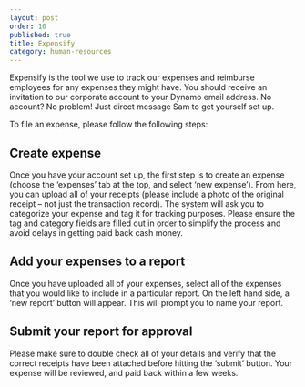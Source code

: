 ```yaml
---
layout: post
order: 10
published: true
title: Expensify
category: human-resources
---
```

Expensify is the tool we use to track our expenses and reimburse employees for any expenses they might have. You should receive an invitation to our corporate account to your Dynamo email address. No account? No problem! Just direct message Sam to get yourself set up. 

<!-- more -->

To file an expense, please follow the following steps:

## Create expense

Once you have your account set up, the first step is to create an expense (choose the ‘expenses’ tab at the top, and select ‘new expense’). From here, you can upload all of your receipts (please include a photo of the original receipt – not just the transaction record). The system will ask you to categorize your expense and tag it for tracking purposes. Please ensure the tag and category fields are filled out in order to simplify the process and avoid delays in getting paid back cash money.

## Add your expenses to a report

Once you have uploaded all of your expenses, select all of the expenses that you would like to include in a particular report. On the left hand side, a ‘new report’ button will appear. This will prompt you to name your report. 

## Submit your report for approval

Please make sure to double check all of your details and verify that the correct receipts have been attached before hitting the ‘submit’ button. Your expense will be reviewed, and paid back within a few weeks.
